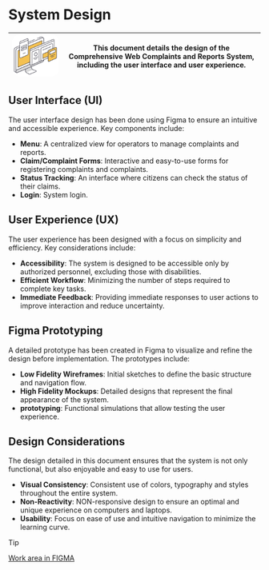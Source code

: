 # System Design

| <img src="/web-ui/src/assets/readme/logo-design.png" alt="Logo" width="300" style="border-radius: 15px;"/> | **This document details the design of the Comprehensive Web Complaints and Reports System, including the user interface and user experience.** |
|------------------------------------------------|---------------------------------------------------------------------------------------------------------------------------------------------------------------------------------------------------------------------------|

## User Interface (UI)
The user interface design has been done using Figma to ensure an intuitive and accessible experience. Key components include:

- **Menu**: A centralized view for operators to manage complaints and reports.
- **Claim/Complaint Forms**: Interactive and easy-to-use forms for registering complaints and complaints.
- **Status Tracking**: An interface where citizens can check the status of their claims.
- **Login**: System login.

## User Experience (UX)
The user experience has been designed with a focus on simplicity and efficiency. Key considerations include:

- **Accessibility**: The system is designed to be accessible only by authorized personnel, excluding those with disabilities.
- **Efficient Workflow**: Minimizing the number of steps required to complete key tasks.
- **Immediate Feedback**: Providing immediate responses to user actions to improve interaction and reduce uncertainty.

## Figma Prototyping
A detailed prototype has been created in Figma to visualize and refine the design before implementation. The prototypes include:

- **Low Fidelity Wireframes**: Initial sketches to define the basic structure and navigation flow.
- **High Fidelity Mockups**: Detailed designs that represent the final appearance of the system.
- **prototyping**: Functional simulations that allow testing the user experience.

## Design Considerations
The design detailed in this document ensures that the system is not only functional, but also enjoyable and easy to use for users.

- **Visual Consistency**: Consistent use of colors, typography and styles throughout the entire system.
- **Non-Reactivity**: NON-responsive design to ensure an optimal and unique experience on computers and laptops.
- **Usability**: Focus on ease of use and intuitive navigation to minimize the learning curve.

> [!TIP]
> [Work area in FIGMA](https://www.figma.com/design/AQDYfvSV9g8uzWtasWxgzP/Centro-de-Llamadas?node-id=2-2&t=6kZzfmx6tvPjJqqg-1)
